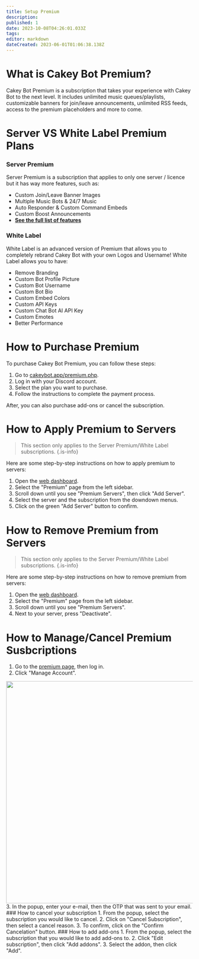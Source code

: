 ```yaml
---
title: Setup Premium
description: 
published: 1
date: 2023-10-08T04:26:01.033Z
tags: 
editor: markdown
dateCreated: 2023-06-01T01:06:38.138Z
---
```


# What is Cakey Bot Premium?
Cakey Bot Premium is a subscription that takes your experience with Cakey Bot to the next level. It includes unlimited music queues/playlists, customizable banners for join/leave announcements, unlimited RSS feeds, access to the premium placeholders and more to come.

# Server VS White Label Premium Plans
### Server Premium
Server Premium is a subscription that applies to only one server / licence but it has way more features, such as:
- Custom Join/Leave Banner Images
- Multiple Music Bots & 24/7 Music
- Auto Responder & Custom Command Embeds				
- Custom Boost Announcements
- **[See the full list of features](https://cakeybot.app/premium.php)**

### White Label
White Label is an advanced version of Premium that allows you to completely rebrand Cakey Bot with your own Logos and Username! White Label allows you to have:
- Remove Branding
- Custom Bot Profile Picture
- Custom Bot Username
- Custom Bot Bio
- Custom Embed Colors
- Custom API Keys
- Custom Chat Bot AI API Key
- Custom Emotes
- Better Performance

# How to Purchase Premium
To purchase Cakey Bot Premium, you can follow these steps:
1. Go to [cakeybot.app/premium.php](https://cakeybot.app/premium.php).
2. Log in with your Discord account.
3. Select the plan you want to purchase.
4. Follow the instructions to complete the payment process.

After, you can also purchase add-ons or cancel the subscription.
# How to Apply Premium to Servers
> This section only applies to the Server Premium/White Label subscriptions.
{.is-info}

Here are some step-by-step instructions on how to apply premium to servers:
1. Open the [web dashboard](https://cakeybot.app/dashboard/public).
2. Select the "Premium" page from the left sidebar.
3. Scroll down until you see "Premium Servers", then click "Add Server".
4. Select the server and the subscription from the downdown menus.
5. Click on the green "Add Server" button to confirm.
# How to Remove Premium from Servers
> This section only applies to the Server Premium/White Label subscriptions.
{.is-info}

Here are some step-by-step instructions on how to remove premium from servers:
1. Open the [web dashboard](https://cakeybot.app/dashboard/public).
2. Select the "Premium" page from the left sidebar.
3. Scroll down until you see "Premium Servers".
4. Next to your server, press "Deactivate".
# How to Manage/Cancel Premium Susbcriptions
1. Go to the [premium page](https://cakeybot.app/premium.php), then log in.
2. Click "Manage Account".
<image src="/image_2023-06-02_114040495.png" width="600px">
3. In the popup, enter your e-mail, then the OTP that was sent to your email.
### How to cancel your subscription
1. From the popup, select the subscription you would like to cancel.
2. Click on "Cancel Subscription", then select a cancel reason.
3. To confirm, click on the "Confirm Cancelation" button.
### How to add add-ons
1. From the popup, select the subscription that you would like to add add-ons to.
2. Click "Edit subscription", then click "Add addons".
3. Select the addon, then click "Add".